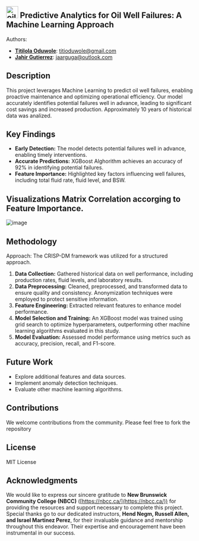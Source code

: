 ## <img width="32" height="32" src="https://img.icons8.com/3d-fluency/32/oil-pump-jack.png" alt="oil-pump-jack"/> Predictive Analytics for Oil Well Failures: A Machine Learning Approach 

Authors:
- **[Titilola Oduwole](https://github.com/titioduwole)**: titioduwole@gmail.com
- **[Jahir Gutierrez](https://github.com/jaarguga87)**: jaarguga@outlook.com

## Description

This project leverages Machine Learning to predict oil well failures, enabling proactive maintenance and optimizing operational efficiency. Our model accurately identifies potential failures well in advance, leading to significant cost savings and increased production. Approximately 10 years of historical data was analized. 

## Key Findings

- **Early Detection:** The model detects potential failures well in advance, enabling timely interventions.
- **Accurate Predictions:** XGBoost Alghorithm achieves an accuracy of 92% in identifying potential failures.
- **Feature Importance:** Highlighted key factors influencing well failures, including total fluid rate, fluid level, and BSW.

## Visualizations Matrix Correlation accorging to Feature Importance.

![image](https://github.com/user-attachments/assets/46e9e619-a2b9-496d-9f02-2594b88cbd8e)

## Methodology

Approach: The CRISP-DM framework was utilized for a structured approach. 

1. **Data Collection:** Gathered historical data on well performance, including production rates, fluid levels, and laboratory results.
2. **Data Preprocessing:** Cleaned, preprocessed, and transformed data to ensure quality and consistency. Anonymization techniques were employed to protect sensitive information.
3. **Feature Engineering:** Extracted relevant features to enhance model performance.
4. **Model Selection and Training:** An XGBoost model was trained using grid search to optimize hyperparameters, outperforming other machine learning algorithms evaluated in this study.
5. **Model Evaluation:** Assessed model performance using metrics such as accuracy, precision, recall, and F1-score.

## Future Work

- Explore additional features and data sources.
- Implement anomaly detection techniques.
- Evaluate other machine learning algorithms.

## Contributions

We welcome contributions from the community. Please feel free to fork the repository

## License

MIT License

## Acknowledgments

We would like to express our sincere gratitude to **New Brunswick Community College (NBCC)** ([https://nbcc.ca/](https://nbcc.ca/)) for providing the resources and support necessary to complete this project. Special thanks go to our dedicated instructors, **Hend Negm, Russell Allen, and Israel Martinez Perez**, for their invaluable guidance and mentorship throughout this endeavor. Their expertise and encouragement have been instrumental in our success.
